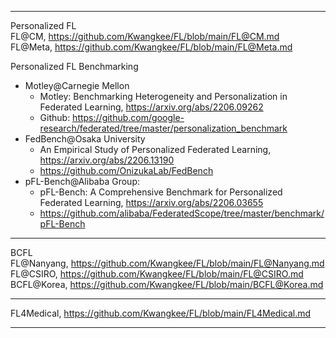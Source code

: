 ***
Personalized FL  
FL@CM, https://github.com/Kwangkee/FL/blob/main/FL@CM.md  
FL@Meta, https://github.com/Kwangkee/FL/blob/main/FL@Meta.md  

Personalized FL Benchmarking     
- Motley@Carnegie Mellon 
  - Motley: Benchmarking Heterogeneity and Personalization in Federated Learning, https://arxiv.org/abs/2206.09262 
  - Github: https://github.com/google-research/federated/tree/master/personalization_benchmark 
- FedBench@Osaka University
  - An Empirical Study of Personalized Federated Learning, https://arxiv.org/abs/2206.13190 
  - https://github.com/OnizukaLab/FedBench
- pFL-Bench@Alibaba Group: 
  - pFL-Bench: A Comprehensive Benchmark for Personalized Federated Learning, https://arxiv.org/abs/2206.03655 
  - https://github.com/alibaba/FederatedScope/tree/master/benchmark/pFL-Bench 

***
BCFL  
FL@Nanyang, https://github.com/Kwangkee/FL/blob/main/FL@Nanyang.md  
FL@CSIRO, https://github.com/Kwangkee/FL/blob/main/FL@CSIRO.md  
BCFL@Korea, https://github.com/Kwangkee/FL/blob/main/BCFL@Korea.md  

***
FL4Medical, https://github.com/Kwangkee/FL/blob/main/FL4Medical.md  

***





